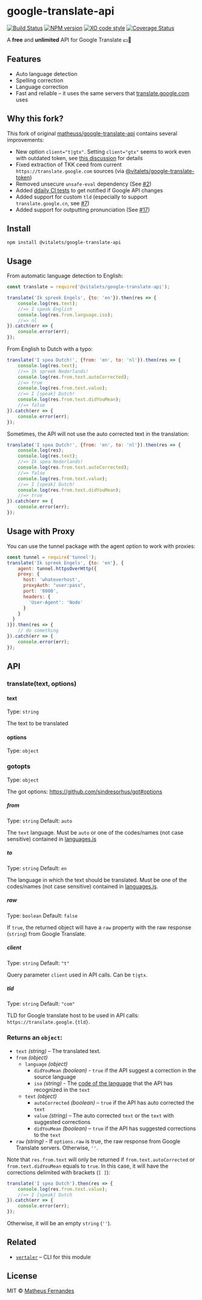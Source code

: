 # google-translate-api
[![Build Status](https://travis-ci.org/vitalets/google-translate-api.svg?branch=master)](https://travis-ci.org/vitalets/google-translate-api)
[![NPM version](https://img.shields.io/npm/v/@vitalets/google-translate-api.svg)](https://www.npmjs.com/package/@vitalets/google-translate-api)
[![XO code style](https://img.shields.io/badge/code_style-XO-5ed9c7.svg)](https://github.com/sindresorhus/xo)
[![Coverage Status](https://coveralls.io/repos/github/vitalets/google-translate-api/badge.svg?branch=master)](https://coveralls.io/github/vitalets/google-translate-api?branch=master)

A **free** and **unlimited** API for Google Translate :dollar::no_entry_sign:

## Features 

- Auto language detection
- Spelling correction
- Language correction 
- Fast and reliable – it uses the same servers that [translate.google.com](https://translate.google.com) uses

## Why this fork?
This fork of original [matheuss/google-translate-api](https://github.com/matheuss/google-translate-api) contains several improvements:

- New option `client="t|gtx"`. Setting `client="gtx"` seems to work even with outdated token, see [this discussion](https://github.com/matheuss/google-translate-api/issues/79#issuecomment-425679193) for details
- Fixed extraction of TKK ceed from current `https://translate.google.com` sources (via [@vitalets/google-translate-token](https://github.com/vitalets/google-translate-token))
- Removed unsecure `unsafe-eval` dependency (See [#2](https://github.com/vitalets/google-translate-api/pull/2))
- Added [ddaily CI tests](https://travis-ci.org/vitalets/google-translate-api/builds) to get notified if Google API changes
- Added support for custom `tld` (especially to support `translate.google.cn`, see [#7](https://github.com/vitalets/google-translate-api/pull/7))
- Added support for outputting pronunciation (See [#17](https://github.com/vitalets/google-translate-api/pull/17))

## Install 

```
npm install @vitalets/google-translate-api
```

## Usage

From automatic language detection to English:

``` js
const translate = require('@vitalets/google-translate-api');

translate('Ik spreek Engels', {to: 'en'}).then(res => {
    console.log(res.text);
    //=> I speak English
    console.log(res.from.language.iso);
    //=> nl
}).catch(err => {
    console.error(err);
});
```

From English to Dutch with a typo:

``` js
translate('I spea Dutch!', {from: 'en', to: 'nl'}).then(res => {
    console.log(res.text);
    //=> Ik spreek Nederlands!
    console.log(res.from.text.autoCorrected);
    //=> true
    console.log(res.from.text.value);
    //=> I [speak] Dutch!
    console.log(res.from.text.didYouMean);
    //=> false
}).catch(err => {
    console.error(err);
});
```

Sometimes, the API will not use the auto corrected text in the translation:

``` js
translate('I spea Dutch!', {from: 'en', to: 'nl'}).then(res => {
    console.log(res);
    console.log(res.text);
    //=> Ik spea Nederlands!
    console.log(res.from.text.autoCorrected);
    //=> false
    console.log(res.from.text.value);
    //=> I [speak] Dutch!
    console.log(res.from.text.didYouMean);
    //=> true
}).catch(err => {
    console.error(err);
});
```
## Usage with Proxy
You can use the tunnel package with the agent option to work with proxies:
``` js
const tunnel = require('tunnel');
translate('Ik spreek Engels', {to: 'en'}, {
    agent: tunnel.httpsOverHttp({
    proxy: { 
      host: 'whateverhost',
      proxyAuth: "user:pass",
      port: '8080',
      headers: {
        'User-Agent': 'Node'
      }
    }
  }
)}).then(res => {
    // do something
}).catch(err => {
    console.error(err);
});
```
## API

### translate(text, options)

#### text

Type: `string`

The text to be translated

#### options

Type: `object`


### gotopts

Type: `object`

The got options: https://github.com/sindresorhus/got#options

##### from

Type: `string` Default: `auto`

The `text` language. Must be `auto` or one of the codes/names (not case sensitive) contained in [languages.js](https://github.com/matheuss/google-translate-api/blob/master/languages.js)

##### to

Type: `string` Default: `en`

The language in which the text should be translated. Must be one of the codes/names (not case sensitive) contained in [languages.js](https://github.com/matheuss/google-translate-api/blob/master/languages.js).

##### raw

Type: `boolean` Default: `false`

If `true`, the returned object will have a `raw` property with the raw response (`string`) from Google Translate.

##### client

Type: `string` Default: `"t"`

Query parameter `client` used in API calls. Can be `t|gtx`.

##### tld

Type: `string` Default: `"com"`

TLD for Google translate host to be used in API calls: `https://translate.google.{tld}`.

### Returns an `object`:

- `text` *(string)* – The translated text.
- `from` *(object)*
  - `language` *(object)*
    - `didYouMean` *(boolean)* - `true` if the API suggest a correction in the source language
    - `iso` *(string)* - The [code of the language](https://github.com/vitalets/google-translate-api/blob/master/languages.js) that the API has recognized in the `text`
  - `text` *(object)*
    - `autoCorrected` *(boolean)* – `true` if the API has auto corrected the `text`
    - `value` *(string)* – The auto corrected `text` or the `text` with suggested corrections
    - `didYouMean` *(boolean)* – `true` if the API has suggested corrections to the `text`
- `raw` *(string)* - If `options.raw` is true, the raw response from Google Translate servers. Otherwise, `''`.

Note that `res.from.text` will only be returned if `from.text.autoCorrected` or `from.text.didYouMean` equals to `true`. In this case, it will have the corrections delimited with brackets (`[ ]`):

``` js
translate('I spea Dutch').then(res => {
    console.log(res.from.text.value);
    //=> I [speak] Dutch
}).catch(err => {
    console.error(err);
});
```
Otherwise, it will be an empty `string` (`''`).

## Related

- [`vertaler`](https://github.com/matheuss/vertaler) – CLI for this module

## License

MIT © [Matheus Fernandes](http://matheus.top)
